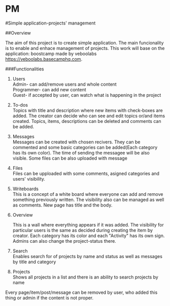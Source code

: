 PM
==

#Simple application-projects' management 

##Overview

The aim of this project is to create simple application. The main funcionality is to enable and enhace management of projects. This work will base on the application: boostcamp made by veboolabs <https://veboolabs.basecamphq.com>. 

###Functionalities
1. Users<br/>
	Admin- can add/remove users and whole content<br/>
	Programmer- can add new content<br/>
	Guest- if accepted by user, can watch what is happening  in the project<br/>
	
2. To-dos<br/>
	Topics with title and description where new items with check-boxes are added. The creator can decide who can see and edit topics or/and items created. Topics, items, descriptions can be deleted and comments can be added. <br/>
	
3. Messages<br/>
	Messages can be created with chosen recivers. They can be commented and some basic categories can be added(Each category has its own color). The time of sending the messagee will be also visible. Some files can be also uploaded with message<br/>
	
4. Files<br/> 
	Files can be upploaded with some comments, asigned categories and users' visibility.<br/>
	
5. Writeboards<br/>
	This is a concept of a white board where everyone can add and remove something previously written. The visibility also can be managed as well as comments. New page has title and the body. 

6. Overview<br/>

	This is a wall where everything appears if it was added. The visibility for particular users is the same as decided during creating the item by creator. Each category has its color and each "Activity" has its own sign. Admins can also change the project-status there.
	
7. Search<br/>
	Enables search for of projects by name and status as well as messages by title and category
	
8. Projects<br/>
	Shows all projects in a list and there is an ability to search projects by name



Every page/item/post/message can be removed by user, who added this thing or admin if the content is not proper.
